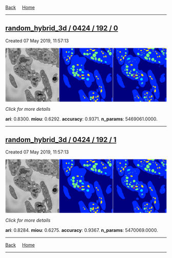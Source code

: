 
[Back](..)&nbsp;&nbsp;&nbsp;&nbsp;&nbsp;[Home](https://leapmanlab.github.io/snapshots)

---

<div class="summary"><a href="0"><h2>random_hybrid_3d / 0424 / 192 / 0</h2></a><p>Created 07 May 2019, 11:57:13
</p><a href="0"><img src="0/media/summary.png" align="center"></a><p>
<i>Click for more details</i>
</p></div>

**ari**: 0.8300. **miou**: 0.6292. **accuracy**: 0.9371. **n_params**: 5469061.0000. 

---

<div class="summary"><a href="1"><h2>random_hybrid_3d / 0424 / 192 / 1</h2></a><p>Created 07 May 2019, 11:57:13
</p><a href="1"><img src="1/media/summary.png" align="center"></a><p>
<i>Click for more details</i>
</p></div>

**ari**: 0.8284. **miou**: 0.6275. **accuracy**: 0.9367. **n_params**: 5470069.0000. 

---

[Back](..)&nbsp;&nbsp;&nbsp;&nbsp;&nbsp;[Home](https://leapmanlab.github.io/snapshots)

---